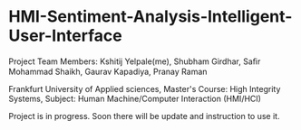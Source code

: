 # HMI-Sentiment-Analysis-Intelligent-User-Interface


Project Team Members: Kshitij Yelpale(me), Shubham Girdhar, Saﬁr Mohammad Shaikh, Gaurav Kapadiya, Pranay Raman

Frankfurt University of Applied sciences, Master's Course: High Integrity Systems, Subject: Human Machine/Computer Interaction (HMI/HCI)

Project is in progress. Soon there will be update and instruction to use it.
